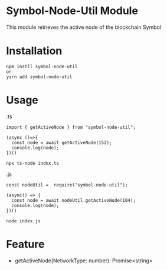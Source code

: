 # Symbol-Node-Util Module

This module retrieves the active node of the blockchain Symbol

# Installation

```
npm instll symbol-node-util
or
yarn add symbol-node-util
```

# Usage

.ts

```
import { getActiveNode } from "symbol-node-util";

(async ()=>{
  const node = await getActiveNode(152);
  console.log(node);
})()
```

```
npx ts-node index.ts
```

.js

```
const nodeUtil =  require("symbol-node-util");

(async() => {
  const node = await nodeUtil.getActiveNode(104);
  console.log(node);
})()

```

```
node index.js
```

# Feature

- getActiveNode(NetworkType: number): Promise\<string\>
